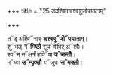 +++
title = "25 तदश्विनावश्वयुजोपयाताम्"

+++

त᳓द् अश्वि᳓नाव् **अश्वयु᳓जो᳓पयाताम्**।  
शु᳓भङ् **ग᳓मिष्ठौ** सुय᳓मेभिर् अ᳓श्वैः।  
स्व᳓न् न᳓क्षत्रँ हवि᳓षा **य᳓जन्तौ**।  
म᳓ध्वा **स᳓म्पृक्तौ** य᳓जुषा **स᳓मक्तौ**।  
